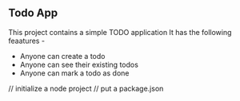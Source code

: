  ## Todo App

 This project contains a simple TODO application
 It has the following feaatures -

 - Anyone can create a todo
 - Anyone can see their existing todos
 - Anyone can mark a todo as done

 // initialize a node project
 // put a package.json